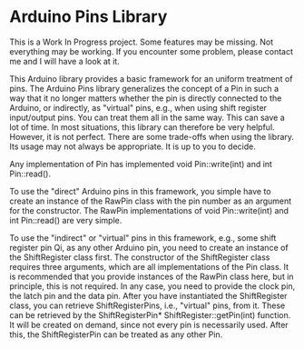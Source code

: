 Arduino Pins Library
====================

This is a Work In Progress project. Some features may be missing. Not everything may be working. If you encounter some problem, please contact me and I will have a look at it.

This Arduino library provides a basic framework for an uniform treatment of pins. 
The Arduino Pins library generalizes the concept of a Pin in such a way that it no longer matters whether the
pin is directly connected to the Arduino, or indirectly, as "virtual" pins, e.g., when using shift register input/output pins.
You can treat them all in the same way. This can save a lot of time. In most situations, this library can therefore be very helpful.
However, it is not perfect. There are some trade-offs when using the library. Its usage may not always be appropriate. It is up to you to decide.

Any implementation of Pin has implemented void Pin::write(int) and int Pin::read().

To use the "direct" Arduino pins in this framework, you simple have to create an instance of the RawPin class with the pin number as an argument for the constructor.
The RawPin implementations of void Pin::write(int) and int Pin::read() are very simple.

To use the "indirect" or "virtual" pins in this framework, e.g., some shift register pin Qi, as any other Arduino pin, you need to create an instance of the
ShiftRegister class first. The constructor of the ShiftRegister class requires three arguments, which are all implementations of the Pin class. It is recommended
that you provide instances of the RawPin class here, but in principle, this is not required. In any case, you need to provide the clock pin, the latch pin
and the data pin. After you have instantiated the ShiftRegister class, you can retrieve ShiftRegisterPins, i.e., "virtual" pins, from it. 
These can be retrieved by the ShiftRegisterPin* ShiftRegister::getPin(int) function. It will be created on demand, since not every pin is necessarily used.
After this, the ShiftRegisterPin can be treated as any other Pin. 
